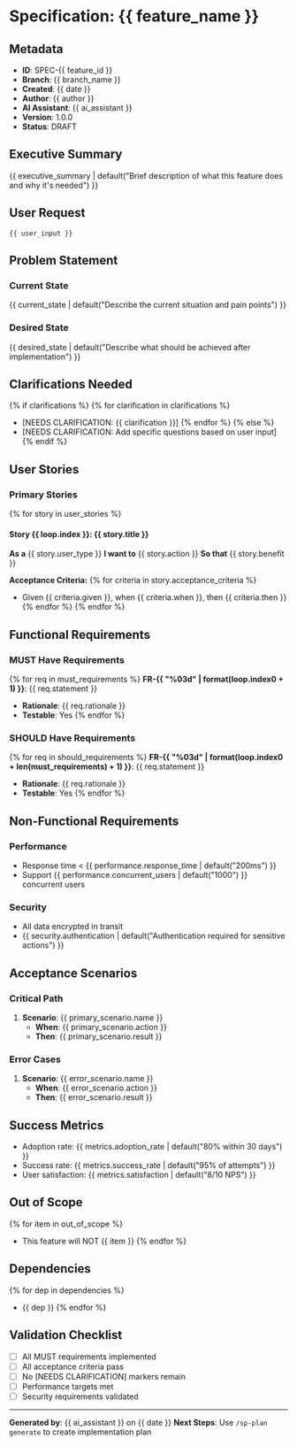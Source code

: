 <!-- SpecPulse Specification Template v4.0 - AI-Optimized -->
<!-- AI Instructions:
    1. Replace all {{variable}} placeholders with actual values
    2. Fill sections based on user input and requirements analysis
    3. Mark ALL uncertainties with [NEEDS CLARIFICATION: specific question]
    4. Keep requirements testable and unambiguous
    5. Focus on WHAT and WHY, not HOW
-->

# Specification: {{ feature_name }}

## Metadata
- **ID**: SPEC-{{ feature_id }}
- **Branch**: {{ branch_name }}
- **Created**: {{ date }}
- **Author**: {{ author }}
- **AI Assistant**: {{ ai_assistant }}
- **Version**: 1.0.0
- **Status**: DRAFT

## Executive Summary
{{ executive_summary | default("Brief description of what this feature does and why it's needed") }}

## User Request
```
{{ user_input }}
```

## Problem Statement

### Current State
{{ current_state | default("Describe the current situation and pain points") }}

### Desired State  
{{ desired_state | default("Describe what should be achieved after implementation") }}

## Clarifications Needed
<!-- List ALL ambiguities from user input -->
{% if clarifications %}
{% for clarification in clarifications %}
- [NEEDS CLARIFICATION: {{ clarification }}]
{% endfor %}
{% else %}
- [NEEDS CLARIFICATION: Add specific questions based on user input]
{% endif %}

## User Stories

### Primary Stories
{% for story in user_stories %}
#### Story {{ loop.index }}: {{ story.title }}
**As a** {{ story.user_type }}
**I want to** {{ story.action }}
**So that** {{ story.benefit }}

**Acceptance Criteria:**
{% for criteria in story.acceptance_criteria %}
- Given {{ criteria.given }}, when {{ criteria.when }}, then {{ criteria.then }}
{% endfor %}
{% endfor %}

## Functional Requirements

### MUST Have Requirements
{% for req in must_requirements %}
**FR-{{ "%03d" | format(loop.index0 + 1) }}**: {{ req.statement }}
- **Rationale**: {{ req.rationale }}
- **Testable**: Yes
{% endfor %}

### SHOULD Have Requirements
{% for req in should_requirements %}
**FR-{{ "%03d" | format(loop.index0 + len(must_requirements) + 1) }}**: {{ req.statement }}
- **Rationale**: {{ req.rationale }}
- **Testable**: Yes
{% endfor %}

## Non-Functional Requirements

### Performance
- Response time < {{ performance.response_time | default("200ms") }}
- Support {{ performance.concurrent_users | default("1000") }} concurrent users

### Security
- All data encrypted in transit
- {{ security.authentication | default("Authentication required for sensitive actions") }}

## Acceptance Scenarios

### Critical Path
1. **Scenario**: {{ primary_scenario.name }}
   - **When**: {{ primary_scenario.action }}
   - **Then**: {{ primary_scenario.result }}

### Error Cases
1. **Scenario**: {{ error_scenario.name }}
   - **When**: {{ error_scenario.action }}
   - **Then**: {{ error_scenario.result }}

## Success Metrics
- Adoption rate: {{ metrics.adoption_rate | default("80% within 30 days") }}
- Success rate: {{ metrics.success_rate | default("95% of attempts") }}
- User satisfaction: {{ metrics.satisfaction | default("8/10 NPS") }}

## Out of Scope
<!-- Explicitly state what this feature will NOT do -->
{% for item in out_of_scope %}
- This feature will NOT {{ item }}
{% endfor %}

## Dependencies
{% for dep in dependencies %}
- {{ dep }}
{% endfor %}

## Validation Checklist
- [ ] All MUST requirements implemented
- [ ] All acceptance criteria pass
- [ ] No [NEEDS CLARIFICATION] markers remain
- [ ] Performance targets met
- [ ] Security requirements validated

---
**Generated by**: {{ ai_assistant }} on {{ date }}
**Next Steps**: Use `/sp-plan generate` to create implementation plan